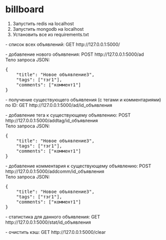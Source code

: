 # billboard
<ol>
<li>Запустить redis на localhost</li>
<li>Запустить mongodb на localhost</li>
<li>Установить все из requirements.txt</li>
</ol>

<p>- список всех объявлений: GET http://127.0.0.1:5000/</p>
<p>- добавление нового объявления: POST http://127.0.0.1:5000/ad<br>
Тело запроса JSON:<br>
<pre>
{
    "title": "Новое объявление3",
    "tags": ["тэг1"],
    "comments": ["коммент1"]
}
</pre></p>
<p>- получение существующего объявления (с тегами и комментариями) по ID: GET http://127.0.0.1:5000/ad/id_объявления</p>
<p>- добавление тега к существующему объявлению: POST http://127.0.0.1:5000/addtag/id_объявления<br>
Тело запроса JSON:<br>
<pre>
{
    "title": "Новое объявление3",
    "tags": ["тэг1"],
    "comments": ["коммент1"]
}</pre></p>

<p>- добавление комментария к существующему объявлению: POST http://127.0.0.1:5000/addcomm/id_объявления<br>
Тело запроса JSON:<br>
<pre>
{
    "title": "Новое объявление3",
    "tags": ["тэг1"],
    "comments": ["коммент1"]
}</pre></p>
<p>- статистика для данного объявления: GET http://127.0.0.1:5000/stat/id_объявления</p>
<p>- очистить кэш: GET http://127.0.0.1:5000/clear</p>

